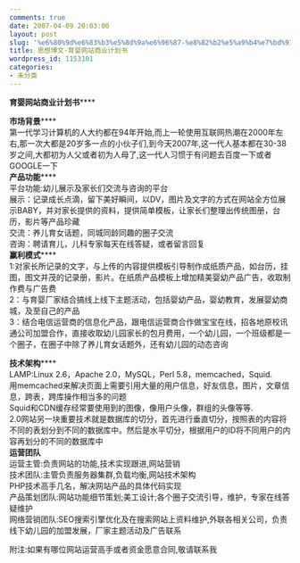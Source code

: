 ```yaml
---
comments: true
date: 2007-04-09 20:03:00
layout: post
slug: '%e6%80%9d%e6%83%b3%e5%8d%9a%e6%96%87-%e8%82%b2%e5%a9%b4%e7%bd%91%e7%ab%99%e5%95%86%e4%b8%9a%e8%ae%a1%e5%88%92%e4%b9%a6'
title: 思想博文-育婴网站商业计划书
wordpress_id: 1153101
categories:
- 未分类
---
```


**育婴网站商业计划书******







**市场背景******  
第一代学习计算机的人大约都在94年开始,而上一轮使用互联网热潮在2000年左右,那一次大都是20岁多一点的小伙子们,到今天2007年,这一代人基本都在30-38岁之间,大都初为人父或者初为人母了,这一代人习惯于有问题去百度一下或者GOOGLE一下  
**产品功能******  
平台功能:幼儿展示及家长们交流与咨询的平台  
展示：记录成长点滴，留下美好瞬间，以DV，图片及文字的方式在网站全方位展示BABY，并对家长提供的资料，提供简单模板，让家长们整理出传统图册，台历，影片等产品珍藏  
交流：养儿育女话题，同城同龄同趣的圈子交流  
咨询：聘请育儿，儿科专家每天在线答疑，或者留言回复  
**赢利模式******  
1:对家长所记录的文字，与上传的内容提供模板引导制作成纸质产品，如台历，挂图，图文并茂的记录册，影片。在纸质产品模板上增加精美婴幼产品广告，收取制作费与广告费  
2：与育婴厂家结合搞线上线下主题活动，包括婴幼产品，婴幼教育，发展婴幼商城，及至自己的产品  
3：结合电信运营商的信息化产品，跟电信运营商合作做宝宝在线，招各地原校讯通公司加盟合作，直接收取幼儿园家长的包月费用，一个幼儿园，一个班级都是一个圈子，在圈子中除了养儿育女话题外，还有幼儿园的动态咨询  
  
**技术架构******  
LAMP:Linux 2.6，Apache 2.0，MySQL，Perl 5.8，memcached，Squid.  
用memcached来解决页面上需要引用大量的用户信息，好友信息，图片，文章信息，跨表，跨库操作相当多的问题  
Squid和CDN缓存经常要使用到的图像，像用户头像，群组的头像等等.  
2.0网站另一块重要技术就是数据库的切分，首先进行垂直切分，按照表的内容将不同的表划分到不同的数据库中。然后是水平切分，根据用户的ID将不同用户的内容再划分的不同的数据库中  
**运营团队**  
运营主管:负责网站的功能,技术实现跟进,网站营销  
技术团队:主管负责服务器集群,负载均衡,网站技术架构  
PHP技术高手几名，解决网站产品的具体代码实现  
产品策划团队:网站功能细节策划;美工设计;各个圈子交流引导，维护，专家在线答疑维护  
网络营销团队:SEO搜索引擎优化及在搜索网站上资料维护,外联各相关公司，负责线下幼儿园的加盟发展，厂家主题活动及广告联系




附注:如果有哪位网站运营高手或者资金愿意合同,敬请联系我
